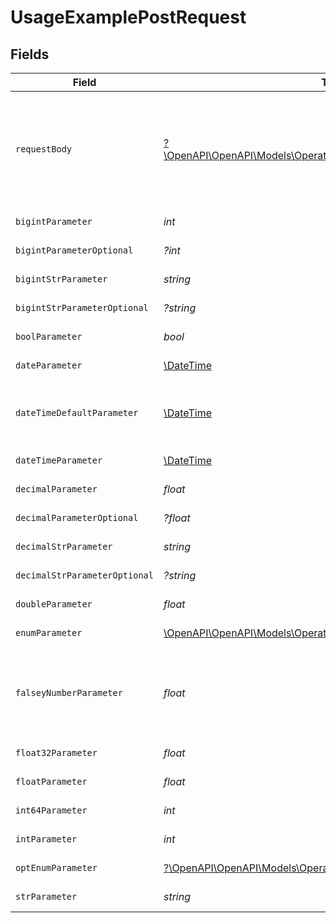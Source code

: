 # UsageExamplePostRequest


## Fields

| Field                                                                                                                     | Type                                                                                                                      | Required                                                                                                                  | Description                                                                                                               | Example                                                                                                                   |
| ------------------------------------------------------------------------------------------------------------------------- | ------------------------------------------------------------------------------------------------------------------------- | ------------------------------------------------------------------------------------------------------------------------- | ------------------------------------------------------------------------------------------------------------------------- | ------------------------------------------------------------------------------------------------------------------------- |
| `requestBody`                                                                                                             | [?\OpenAPI\OpenAPI\Models\Operations\UsageExamplePostRequestBody](../../models/operations/UsageExamplePostRequestBody.md) | :heavy_minus_sign:                                                                                                        | A request body that contains fields with different formats for testing example generation                                 |                                                                                                                           |
| `bigintParameter`                                                                                                         | *int*                                                                                                                     | :heavy_check_mark:                                                                                                        | An bigint parameter                                                                                                       |                                                                                                                           |
| `bigintParameterOptional`                                                                                                 | *?int*                                                                                                                    | :heavy_minus_sign:                                                                                                        | An bigint parameter                                                                                                       |                                                                                                                           |
| `bigintStrParameter`                                                                                                      | *string*                                                                                                                  | :heavy_check_mark:                                                                                                        | An bigint parameter                                                                                                       |                                                                                                                           |
| `bigintStrParameterOptional`                                                                                              | *?string*                                                                                                                 | :heavy_minus_sign:                                                                                                        | An bigint parameter                                                                                                       |                                                                                                                           |
| `boolParameter`                                                                                                           | *bool*                                                                                                                    | :heavy_check_mark:                                                                                                        | A boolean parameter                                                                                                       |                                                                                                                           |
| `dateParameter`                                                                                                           | [\DateTime](https://www.php.net/manual/en/class.datetime.php)                                                             | :heavy_check_mark:                                                                                                        | A date parameter                                                                                                          |                                                                                                                           |
| `dateTimeDefaultParameter`                                                                                                | [\DateTime](https://www.php.net/manual/en/class.datetime.php)                                                             | :heavy_check_mark:                                                                                                        | A date time parameter with a default value                                                                                |                                                                                                                           |
| `dateTimeParameter`                                                                                                       | [\DateTime](https://www.php.net/manual/en/class.datetime.php)                                                             | :heavy_check_mark:                                                                                                        | A date time parameter                                                                                                     |                                                                                                                           |
| `decimalParameter`                                                                                                        | *float*                                                                                                                   | :heavy_check_mark:                                                                                                        | A decimal parameter                                                                                                       |                                                                                                                           |
| `decimalParameterOptional`                                                                                                | *?float*                                                                                                                  | :heavy_minus_sign:                                                                                                        | A decimal parameter                                                                                                       |                                                                                                                           |
| `decimalStrParameter`                                                                                                     | *string*                                                                                                                  | :heavy_check_mark:                                                                                                        | A decimal parameter                                                                                                       |                                                                                                                           |
| `decimalStrParameterOptional`                                                                                             | *?string*                                                                                                                 | :heavy_minus_sign:                                                                                                        | A decimal parameter                                                                                                       |                                                                                                                           |
| `doubleParameter`                                                                                                         | *float*                                                                                                                   | :heavy_check_mark:                                                                                                        | A double parameter                                                                                                        |                                                                                                                           |
| `enumParameter`                                                                                                           | [\OpenAPI\OpenAPI\Models\Operations\EnumParameter](../../models/operations/EnumParameter.md)                              | :heavy_check_mark:                                                                                                        | An enum parameter                                                                                                         |                                                                                                                           |
| `falseyNumberParameter`                                                                                                   | *float*                                                                                                                   | :heavy_check_mark:                                                                                                        | A number parameter that contains a falsey example value                                                                   | 0                                                                                                                         |
| `float32Parameter`                                                                                                        | *float*                                                                                                                   | :heavy_check_mark:                                                                                                        | A float32 parameter                                                                                                       |                                                                                                                           |
| `floatParameter`                                                                                                          | *float*                                                                                                                   | :heavy_check_mark:                                                                                                        | A float parameter                                                                                                         |                                                                                                                           |
| `int64Parameter`                                                                                                          | *int*                                                                                                                     | :heavy_check_mark:                                                                                                        | An int64 parameter                                                                                                        |                                                                                                                           |
| `intParameter`                                                                                                            | *int*                                                                                                                     | :heavy_check_mark:                                                                                                        | An integer parameter                                                                                                      |                                                                                                                           |
| `optEnumParameter`                                                                                                        | [?\OpenAPI\OpenAPI\Models\Operations\OptEnumParameter](../../models/operations/OptEnumParameter.md)                       | :heavy_minus_sign:                                                                                                        | An enum parameter                                                                                                         | value3                                                                                                                    |
| `strParameter`                                                                                                            | *string*                                                                                                                  | :heavy_check_mark:                                                                                                        | A string parameter                                                                                                        | example 1                                                                                                                 |